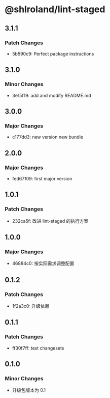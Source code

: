 # @shlroland/lint-staged

## 3.1.1

### Patch Changes

- 5b590c9: Perfect package instructions

## 3.1.0

### Minor Changes

- 3e15f19: add and modify README.md

## 3.0.0

### Major Changes

- c177dd3: new version new bundle

## 2.0.0

### Major Changes

- fed67109: first major version

## 1.0.1

### Patch Changes

- 232ca5f: 改进 lint-staged 的执行方案

## 1.0.0

### Major Changes

- 46884c0: 按实际需求调整配置

## 0.1.2

### Patch Changes

- 1f2a3c0: 升级依赖

## 0.1.1

### Patch Changes

- ff30f7ff: test changesets

## 0.1.0

### Minor Changes

- 升级包版本为 0.1
